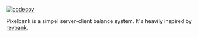 [![codecov](https://codecov.io/gh/pixelbar/pixelbank/branch/master/graph/badge.svg)](https://codecov.io/gh/pixelbar/pixelbank)

Pixelbank is a simpel server-client balance system. It's heavily inspired by [revbank](https://github.com/revspace/revbank).
